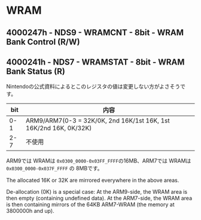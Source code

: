 # WRAM

## 4000247h - NDS9 - WRAMCNT - 8bit - WRAM Bank Control (R/W)
## 4000241h - NDS7 - WRAMSTAT - 8bit - WRAM Bank Status (R)

Nintendoの公式資料によるとこのレジスタの値は変更しない方がよさそうです。

 bit  |  内容
---- | ----
0-1 | ARM9/ARM7(0-3 = 32K/0K, 2nd 16K/1st 16K, 1st 16K/2nd 16K, 0K/32K)
2-7 | 不使用

ARM9では WRAMは `0x0300_0000-0x03FF_FFFF`の16MB、ARM7では WRAMは `0x0300_0000-0x037F_FFFF` の 8MBです。

The allocated 16K or 32K are mirrored everywhere in the above areas.

De-allocation (0K) is a special case: At the ARM9-side, the WRAM area is then empty (containing undefined data). At the ARM7-side, the WRAM area is then containing mirrors of the 64KB ARM7-WRAM (the memory at 3800000h and up).
